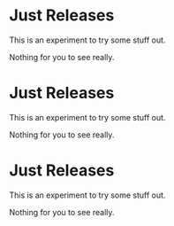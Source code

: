 # Just Releases

This is an experiment to try some stuff out.

Nothing for you to see really.
# Just Releases

This is an experiment to try some stuff out.

Nothing for you to see really.
# Just Releases

This is an experiment to try some stuff out.

Nothing for you to see really.

